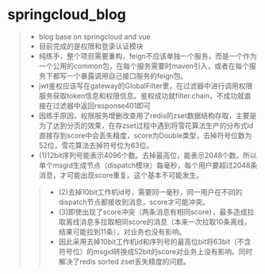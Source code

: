 # springcloud_blog
> * blog base on springcloud and vue
> * 目前完成的是权限和登录认证模块
> * 纯练手，整个项目需要重构，feign不应该单独一个服务，而是一个作为一个公用的common包，在每个服务需要时maven引入，或者在每个服务下都写一个暴露调用自己接口服务的feign包。
> * jwt鉴权应该写在gateway的GlobalFilter里，在过滤器中进行调用权限服务获取token信息和权限信息。鉴权成功就filter.chain，不成功就直接在过滤器中返回response401即可
> * 因练手原因，权限服务增删改查用了redis的zset数据结构存取，主要是为了达到分页的效果，在存zset过程中遇到将雪花算法生产的分布式id直接存到score中会丢失精度，score为Double类型，去掉符号位数为52位，雪花算法去掉符号位为63位。
> * (1)12bit序列号能表示4096个数。去掉最高位，能表示2048个数。所以单个msgid生成节点（dispatch模块）每毫秒，每个用户要超过2048条消息，才可能出现score重复。这个基本不可能发生。
> > * (2)去掉10bit工作机id号，需要同一毫秒，同一用户在不同的dispatch节点都接收到消息，score才可能冲突。
> >* (3)即使出现了score冲突（两条消息有相同score），最多造成拉取离线消息多拉取相同score的消息（本来一次拉取10条离线，结果可能拉到11条），对业务也没有影响。
> >* 因此采用去掉10bit工作机id和序列号的最高位bit将63bit（不含符号位）的msgid转换成52bit的score对业务上没有影响。同时解决了redis sorted zset丢失精度的问题。

